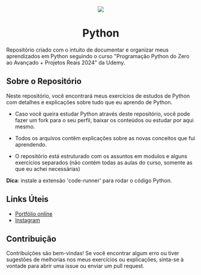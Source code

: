 <div align="center">
  <img src="https://www.python.org/static/community_logos/python-logo-generic.svg">
</div>

<h1 align="center">Python</h1>

Repositório criado com o intuito de documentar e organizar meus aprendizados em Python seguindo o curso "Programação Python do Zero ao Avançado + Projetos Reais 2024" da Udemy.

## Sobre o Repositório

Neste repositório, você encontrará meus exercícios de estudos de Python com detalhes e explicações sobre tudo que eu aprendo de Python. 

* Caso você queira estudar Python através deste repositório, você pode fazer um fork para o seu perfil, baixar os conteúdos ou estudar por aqui mesmo.

* Todos os arquivos contêm explicações sobre as novas conceitos que fui aprendendo.

* O repositório está estruturado com os assuntos em modulos e alguns exercícios separados (não contém todas as aulas do curso, somente as que eu achei necessárias)

**Dica**: instale a extensão 'code-runner' para rodar o código Python.

## Links Úteis

- [Portfólio online](https://luc5z.github.io)
- [Instagram](https://www.instagram.com/lusca404/)

## Contribuição

Contribuições são bem-vindas! Se você encontrar algum erro ou tiver sugestões de melhorias nos meus exercícios ou explicações, sinta-se à vontade para abrir uma issue ou enviar um pull request.

